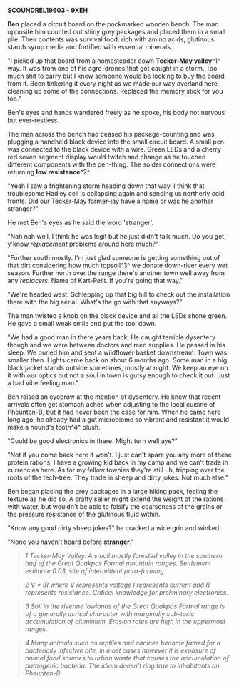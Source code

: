 **SCOUNDREL19603 - 9XEH**

**Ben** placed a circuit board on the pockmarked wooden bench. The man
opposite him counted out shiny grey packages and placed them in a small
pile. Their contents was survival food: rich with amino acids, glutinous
starch syrup media and fortified with essential minerals.

"I picked up that board from a homesteader down **Tecker-May valley**^1^
way. It was from one of his agro-drones that got caught in a storm. Too
much shit to carry but I knew someone would be looking to buy the board
from it. Been tinkering it every night as we made our way overland here,
cleaning up some of the connections. Replaced the memory stick for you
too."

Ben's eyes and hands wandered freely as he spoke, his body not nervous
but ever-restless.

The man across the bench had ceased his package-counting and was
plugging a handheld black device into the small circuit board. A small
pen was connected to the black device with a wire. Green LEDs and a
cherry red seven segment display would twitch and change as he touched
different components with the pen-thing. The solder connections were
returning **low resistance**^2^.

"Yeah I saw a frightening storm heading down that way. I think that
troublesome Hadley cell is collapsing again and sending us northerly
cold fronts. Did our Tecker-May farmer-jay have a name or was he another
stranger?"

He met Ben's eyes as he said the word 'stranger'.

"Nah nah well, I think he was legit but he just didn't talk much. Do you
get, y'know *replacement* problems around here much?"

"Further south mostly. I'm just glad someone is getting something out of
that dirt considering how much topsoil^3^ we donate down-river every wet
season. Further north over the range there's another town well away from
any *replacers*. Name of Kart-Peilt. If you're going that way."

"We're headed west. Schlepping up that big hill to check out the
installation there with the big aerial. What's the go with that
anyways?"

The man twisted a knob on the black device and all the LEDs shone green.
He gave a small weak smile and put the tool down.

"We had a good man in there years back. He caught terrible dysentery
though and we were between doctors and med supplies. He passed in his
sleep. We buried him and sent a wildflower basket downstream. Town was
smaller then. Lights came back on about 6 months ago. Some man in a big
black jacket stands outside sometimes, mostly at night. We keep an eye
on it with our optics but not a soul in town is gutsy enough to check it
out. Just a bad vibe feeling man."

Ben raised an eyebrow at the mention of dysentery. He knew that recent
arrivals often get stomach aches when adjusting to the local cuisine of
Pheunten-B, but it had never been the case for him. When he came here
long ago, he already had a gut microbiome so vibrant and resistant it
would make a hound's tooth^4^ blush.

"Could be good electronics in there. Might turn well aye?"

"Not if you come back here it won't. I just can't spare you any more of
these protein rations, I have a growing kid back in my camp and we can't
trade in currencies here. As for my fellow townies they're still uh,
tripping over the roots of the tech-tree. They trade in sheep and dirty
jokes. Not much else."

Ben began placing the grey packages in a large hiking pack, feeling the
texture as he did so. A crafty seller might extend the weight of the
rations with water, but wouldn't be able to falsify the coarseness of
the grains or the pressure resistance of the glutinous fluid within.

"Know any good dirty sheep jokes?" he cracked a wide grin and winked.

"None you haven't heard before **stranger**."

>*1 Tecker-May Valley: A small mostly forested valley in the southern
half of the Great Quakpos Formal mountain ranges. Settlement estimate
0.03, site of intermittent para-farming.*

>*2 V = IR where V represents voltage I represents current and R
represents resistance. Critical knowledge for preliminary electronics.*

>*3 Soil in the riverine lowlands of the Great Quakpos Formal range is of
a generally acrisol character with marginally sub-toxic accumulation of
aluminium. Erosion rates are high in the uppermost ranges.*

>*4 Many animals such as reptiles and canines become famed for a
bacterially infective bite, in most cases however it is exposure of
animal food sources to urban waste that causes the accumulation of
pathogenic bacteria. The idiom doesn't ring true to inhabitants on
Pheunten-B.*
